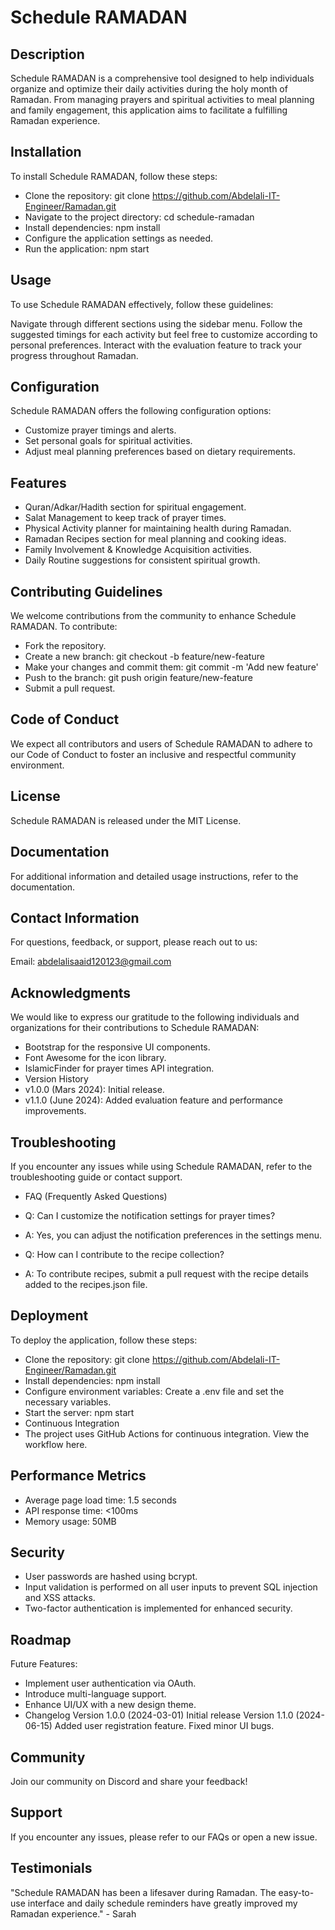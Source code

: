 # Schedule RAMADAN
## Description
Schedule RAMADAN is a comprehensive tool designed to help individuals organize and optimize their daily activities during the holy month of Ramadan. From managing prayers and spiritual activities to meal planning and family engagement, this application aims to facilitate a fulfilling Ramadan experience.

## Installation
To install Schedule RAMADAN, follow these steps:

- Clone the repository: git clone https://github.com/Abdelali-IT-Engineer/Ramadan.git
- Navigate to the project directory: cd schedule-ramadan
- Install dependencies: npm install
- Configure the application settings as needed.
- Run the application: npm start

## Usage
To use Schedule RAMADAN effectively, follow these guidelines:

Navigate through different sections using the sidebar menu.
Follow the suggested timings for each activity but feel free to customize according to personal preferences.
Interact with the evaluation feature to track your progress throughout Ramadan.

## Configuration
Schedule RAMADAN offers the following configuration options:

- Customize prayer timings and alerts.
- Set personal goals for spiritual activities.
- Adjust meal planning preferences based on dietary requirements.

## Features
- Quran/Adkar/Hadith section for spiritual engagement.
- Salat Management to keep track of prayer times.
- Physical Activity planner for maintaining health during Ramadan.
- Ramadan Recipes section for meal planning and cooking ideas.
- Family Involvement & Knowledge Acquisition activities.
- Daily Routine suggestions for consistent spiritual growth.
  
## Contributing Guidelines
We welcome contributions from the community to enhance Schedule RAMADAN. To contribute:

- Fork the repository.
- Create a new branch: git checkout -b feature/new-feature
- Make your changes and commit them: git commit -m 'Add new feature'
- Push to the branch: git push origin feature/new-feature
- Submit a pull request.

## Code of Conduct
We expect all contributors and users of Schedule RAMADAN to adhere to our Code of Conduct to foster an inclusive and respectful community environment.

## License
Schedule RAMADAN is released under the MIT License.

## Documentation
For additional information and detailed usage instructions, refer to the documentation.

## Contact Information
For questions, feedback, or support, please reach out to us:

Email: abdelalisaaid120123@gmail.com


## Acknowledgments
We would like to express our gratitude to the following individuals and organizations for their contributions to Schedule RAMADAN:

- Bootstrap for the responsive UI components.
- Font Awesome for the icon library.
- IslamicFinder for prayer times API integration.
- Version History
- v1.0.0 (Mars 2024): Initial release.
- v1.1.0 (June 2024): Added evaluation feature and performance improvements.

## Troubleshooting
If you encounter any issues while using Schedule RAMADAN, refer to the troubleshooting guide or contact support.

- FAQ (Frequently Asked Questions)
- Q: Can I customize the notification settings for prayer times?
- A: Yes, you can adjust the notification preferences in the settings menu.

- Q: How can I contribute to the recipe collection?
- A: To contribute recipes, submit a pull request with the recipe details added to the recipes.json file.

## Deployment
To deploy the application, follow these steps:

- Clone the repository: git clone https://github.com/Abdelali-IT-Engineer/Ramadan.git
- Install dependencies: npm install
- Configure environment variables: Create a .env file and set the necessary variables.
- Start the server: npm start
- Continuous Integration
- The project uses GitHub Actions for continuous integration. View the workflow here.

## Performance Metrics
- Average page load time: 1.5 seconds
- API response time: <100ms
- Memory usage: 50MB

## Security
- User passwords are hashed using bcrypt.
- Input validation is performed on all user inputs to prevent SQL injection and XSS attacks.
- Two-factor authentication is implemented for enhanced security.

## Roadmap
Future Features:
- Implement user authentication via OAuth.
- Introduce multi-language support.
- Enhance UI/UX with a new design theme.
- Changelog
Version 1.0.0 (2024-03-01)
Initial release
Version 1.1.0 (2024-06-15)
Added user registration feature.
Fixed minor UI bugs.

## Community
Join our community on Discord and share your feedback!

## Support
If you encounter any issues, please refer to our FAQs or open a new issue.

## Testimonials
"Schedule RAMADAN has been a lifesaver during Ramadan. The easy-to-use interface and daily schedule reminders have greatly improved my Ramadan experience." - Sarah



